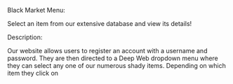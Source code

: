 Black Market Menu:

Select an item from our extensive database and view its details!

Description:

Our website allows users to register an account with a username and password. They are then directed to a Deep Web dropdown menu where they can select any one of our numerous shady items. Depending on which item they click on